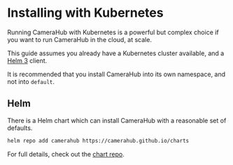 # Installing with Kubernetes

Running CameraHub with Kubernetes is a powerful but complex choice if you want to run CameraHub in the cloud, at scale.

This guide assumes you already have a Kubernetes cluster available, and a [Helm 3](https://helm.sh/) client.

It is recommended that you install CameraHub into its own namespace, and not into `default`.

## Helm

There is a Helm chart which can install CameraHub with a reasonable set of defaults.

```sh
helm repo add camerahub https://camerahub.github.io/charts
```

For full details, check out the [chart repo](https://github.com/camerahub/charts).
